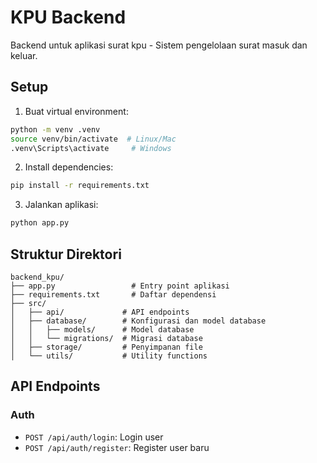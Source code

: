 # KPU Backend

Backend untuk aplikasi surat kpu - Sistem pengelolaan surat masuk dan keluar.

## Setup

1. Buat virtual environment:
```bash
python -m venv .venv
source venv/bin/activate  # Linux/Mac
.venv\Scripts\activate     # Windows
```

2. Install dependencies:
```bash
pip install -r requirements.txt
```

3. Jalankan aplikasi:
```bash
python app.py
```

## Struktur Direktori

```
backend_kpu/
├── app.py                 # Entry point aplikasi
├── requirements.txt       # Daftar dependensi
├── src/
│   ├── api/             # API endpoints
│   ├── database/        # Konfigurasi dan model database
│   │   ├── models/      # Model database
│   │   └── migrations/  # Migrasi database
│   ├── storage/         # Penyimpanan file
│   └── utils/           # Utility functions
```

## API Endpoints

### Auth
- `POST /api/auth/login`: Login user
- `POST /api/auth/register`: Register user baru
